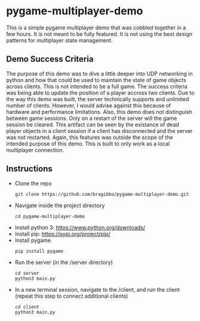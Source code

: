 # pygame-multiplayer-demo
This is a simple pygame multiplayer demo that was cobbled together in a few hours. It is not meant to be fully featured. It is not using the best design patterns for multiplayer state management.

## Demo Success Criteria
The purpose of this demo was to dive a little deeper into UDP networking in python and how that could be used to maintain the state of game objects across clients. This is not intended to be a full game. The success criteria was being able to update the position of a player accross two clients. Due to the way this demo was built, the server technically supports and unlimited number of clients. However, I would advise against this because of hardware and performance limitations. Also, this demo does not distinguish between game sessions. Only on a restart of the server will the game session be cleared. This artifact can be seen by the existance of dead player objects in a client session if a client has disconnected and the server was not restarted. Again, this features was outside the scope of the intended purpose of this demo. This is built to only work as a local multiplayer connection.

## Instructions
- Clone the repo
    ```
    git clone https://github.com/bragibbo/pygame-multiplayer-demo.git
    ```
- Navigate inside the project directory
    ```
    cd pygame-multiplayer-demo
    ```
- Install python 3: https://www.python.org/downloads/
- Install pip: https://pypi.org/project/pip/
- Install pygame
    ```
    pip install pygame
    ```
- Run the server (in the /server directory)
    ```
    cd server
    python3 main.py
    ```
- In a new terminal session, navigate to the /client, and run the client (repeat this step to connect additional clients)
    ```
    cd client
    python3 main.py
    ```
